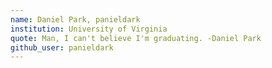 ```yaml
---
name: Daniel Park, panieldark
institution: University of Virginia
quote: Man, I can't believe I'm graduating. -Daniel Park
github_user: panieldark
---
```

